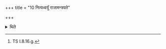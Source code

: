 +++
title = "10 नित्यध्वर्युं राजामन्त्रयते"

+++

<details><summary>थिते</summary>

10. After they are seated the king addresses the Adhvaryu with “Brahman”.[^1]   

[^1]: TS I.8.16.g.  
</details>
